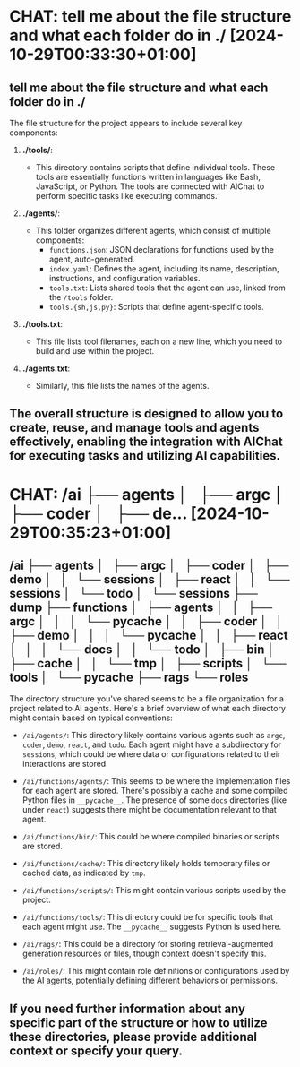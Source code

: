 # CHAT: tell me about the file structure and what each folder do in ./ [2024-10-29T00:33:30+01:00]
tell me about the file structure and what each folder do in ./
--------
The file structure for the project appears to include several key components:

1. **./tools/**:
   - This directory contains scripts that define individual tools. These tools are essentially functions written in languages like Bash, JavaScript, or Python. The tools are connected with AIChat to perform specific tasks like executing commands.

2. **./agents/**:
   - This folder organizes different agents, which consist of multiple components:
     - `functions.json`: JSON declarations for functions used by the agent, auto-generated.
     - `index.yaml`: Defines the agent, including its name, description, instructions, and configuration variables.
     - `tools.txt`: Lists shared tools that the agent can use, linked from the `/tools` folder.
     - `tools.{sh,js,py}`: Scripts that define agent-specific tools.

3. **./tools.txt**:
   - This file lists tool filenames, each on a new line, which you need to build and use within the project.

4. **./agents.txt**:
   - Similarly, this file lists the names of the agents.

The overall structure is designed to allow you to create, reuse, and manage tools and agents effectively, enabling the integration with AIChat for executing tasks and utilizing AI capabilities.
--------

# CHAT: /ai ├── agents │   ├── argc │   ├── coder │   ├── de... [2024-10-29T00:35:23+01:00]
/ai
├── agents
│   ├── argc
│   ├── coder
│   ├── demo
│   │   └── sessions
│   ├── react
│   │   └── sessions
│   └── todo
│       └── sessions
├── dump
├── functions
│   ├── agents
│   │   ├── argc
│   │   │   └── __pycache__
│   │   ├── coder
│   │   ├── demo
│   │   │   └── __pycache__
│   │   ├── react
│   │   │   └── docs
│   │   └── todo
│   ├── bin
│   ├── cache
│   │   └── tmp
│   ├── scripts
│   └── tools
│       └── __pycache__
├── rags
└── roles
--------
The directory structure you've shared seems to be a file organization for a project related to AI agents. Here's a brief overview of what each directory might contain based on typical conventions:

- `/ai/agents/`: This directory likely contains various agents such as `argc`, `coder`, `demo`, `react`, and `todo`. Each agent might have a subdirectory for `sessions`, which could be where data or configurations related to their interactions are stored.
  
- `/ai/functions/agents/`: This seems to be where the implementation files for each agent are stored. There's possibly a cache and some compiled Python files in `__pycache__`. The presence of some `docs` directories (like under `react`) suggests there might be documentation relevant to that agent.

- `/ai/functions/bin/`: This could be where compiled binaries or scripts are stored.

- `/ai/functions/cache/`: This directory likely holds temporary files or cached data, as indicated by `tmp`.

- `/ai/functions/scripts/`: This might contain various scripts used by the project.

- `/ai/functions/tools/`: This directory could be for specific tools that each agent might use. The `__pycache__` suggests Python is used here.

- `/ai/rags/`: This could be a directory for storing retrieval-augmented generation resources or files, though context doesn't specify this.

- `/ai/roles/`: This might contain role definitions or configurations used by the AI agents, potentially defining different behaviors or permissions.

If you need further information about any specific part of the structure or how to utilize these directories, please provide additional context or specify your query.
--------

